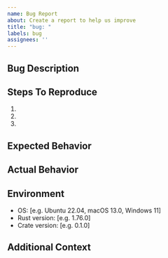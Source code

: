 ```yaml
---
name: Bug Report
about: Create a report to help us improve
title: "bug: "
labels: bug
assignees: ''
---
```


## Bug Description

<!-- A clear and concise description of what the bug is -->

## Steps To Reproduce

<!-- Steps to reproduce the behavior -->

1. 
2. 
3. 

## Expected Behavior

<!-- What you expected to happen -->

## Actual Behavior

<!-- What actually happened -->

## Environment

- OS: [e.g. Ubuntu 22.04, macOS 13.0, Windows 11]
- Rust version: [e.g. 1.76.0]
- Crate version: [e.g. 0.1.0]

## Additional Context

<!-- Add any other context about the problem here -->